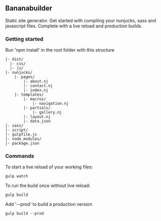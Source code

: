 ## Bananabuilder
Static site generator. Get started with compiling your nunjucks, sass and javascript files. Complete with a live reload and production builds.

### Getting started
Run 'npm install' in the root folder with this structure
```
|- dist/
  |- css/
  |- js/
|- nunjucks/
	|- pages/
		|- about.nj
		|- contact.nj
		|- index.nj
	|- templates/
		|- macros/
			|- navigation.nj
		|- partials/
			|- gallery.nj
		|- layout.nj
		|- data.json
|- sass/
|- script/
|- gulpfile.js
|- node_modules/
|- package.json
```
### Commands

To start a live reload of your working files:
```
gulp watch
```
To run the build once without live reload:
```
gulp build
```
Add '--prod' to build a production version
```
gulp build --prod